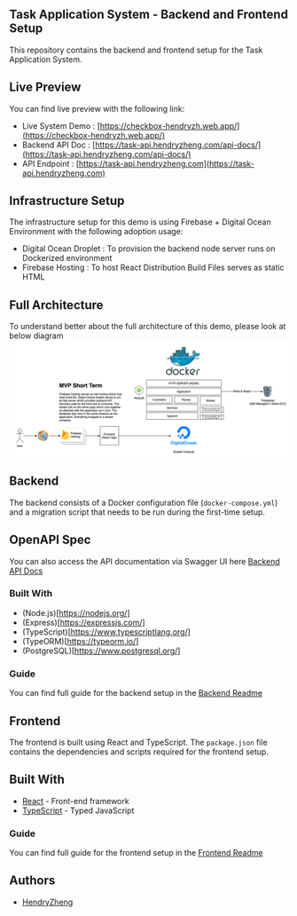 ## Task Application System - Backend and Frontend Setup

This repository contains the backend and frontend setup for the Task Application System.

## Live Preview
You can find live preview with the following link:
- Live System Demo : [https://checkbox-hendryzh.web.app/](https://checkbox-hendryzh.web.app/)
- Backend API Doc : [https://task-api.hendryzheng.com/api-docs/](https://task-api.hendryzheng.com/api-docs/)
- API Endpoint : [https://task-api.hendryzheng.com](https://task-api.hendryzheng.com)

## Infrastructure Setup
The infrastructure setup for this demo is using Firebase + Digital Ocean Environment with the following adoption usage:
- Digital Ocean Droplet : To provision the backend node server runs on Dockerized environment
- Firebase Hosting : To host React Distribution Build Files serves as static HTML

## Full Architecture
To understand better about the full architecture of this demo, please look at below diagram
![Diagram](./docs/Full-Architecture-Page-1.png)
## Backend

The backend consists of a Docker configuration file (`docker-compose.yml`) and a migration script that needs to be run during the first-time setup.

## OpenAPI Spec

You can also access the API documentation via Swagger UI here [Backend API Docs](http://task-api.hendryzheng.com/api-docs)


### Built With
- (Node.js)[https://nodejs.org/]
- (Express)[https://expressjs.com/]
- (TypeScript)[https://www.typescriptlang.org/]
- (TypeORM)[https://typeorm.io/]
- (PostgreSQL)[https://www.postgresql.org/]

### Guide
You can find full guide for the backend setup in the [Backend Readme](./backend/readme.md)


## Frontend

The frontend is built using React and TypeScript. The `package.json` file contains the dependencies and scripts required for the frontend setup.

## Built With

- [React](https://reactjs.org/) - Front-end framework
- [TypeScript](https://www.typescriptlang.org/) - Typed JavaScript

### Guide
You can find full guide for the frontend setup in the [Frontend Readme](./frontend/README.md)

## Authors

- [HendryZheng](https://github.com/xen-HendryZheng)